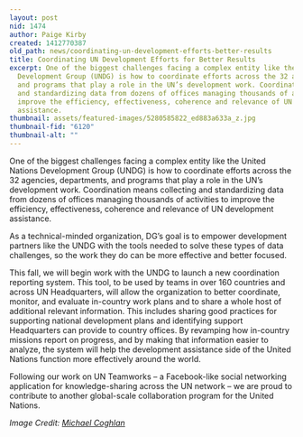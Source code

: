 ```yaml
---
layout: post
nid: 1474
author: Paige Kirby
created: 1412770387
old_path: news/coordinating-un-development-efforts-better-results
title: Coordinating UN Development Efforts for Better Results
excerpt: One of the biggest challenges facing a complex entity like the United Nations
  Development Group (UNDG) is how to coordinate efforts across the 32 agencies, departments,
  and programs that play a role in the UN’s development work. Coordination means collecting
  and standardizing data from dozens of offices managing thousands of activities to
  improve the efficiency, effectiveness, coherence and relevance of UN development
  assistance.
thumbnail: assets/featured-images/5280585822_ed883a633a_z.jpg
thumbnail-fid: "6120"
thumbnail-alt: ""
---
```


One of the biggest challenges facing a complex entity like the United Nations Development Group (UNDG) is how to coordinate efforts across the 32 agencies, departments, and programs that play a role in the UN’s development work. Coordination means collecting and standardizing data from dozens of offices managing thousands of activities to improve the efficiency, effectiveness, coherence and relevance of UN development assistance.

As a technical-minded organization, DG’s goal is to empower development partners like the UNDG with the tools needed to solve these types of data challenges, so the work they do can be more effective and better focused.

This fall, we will begin work with the UNDG to launch a new coordination reporting system. This tool, to be used by teams in over 160 countries and across UN Headquarters, will allow the organization to better coordinate, monitor, and evaluate in-country work plans and to share a whole host of additional relevant information. This includes sharing good practices for supporting national development plans and identifying support Headquarters can provide to country offices. By revamping how in-country missions report on progress, and by making that information easier to analyze, the system will help the development assistance side of the United Nations function more effectively around the world.

Following our work on UN Teamworks – a Facebook-like social networking application for knowledge-sharing across the UN network – we are proud to contribute to another global-scale collaboration program for the United Nations.

*Image Credit: [Michael Coghlan](https://www.flickr.com/photos/mikecogh/5280585822)*
